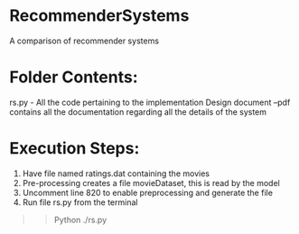 # RecommenderSystems
A comparison of recommender systems

# Folder Contents:
rs.py  - All the code pertaining to the implementation
Design document –pdf contains all the documentation regarding all the details of the system

# Execution Steps:
1.	Have file named ratings.dat containing the movies
2.	Pre-processing creates a file movieDataset, this is read by the model
3.	Uncomment line 820 to enable preprocessing and generate the file
4.	Run file rs.py from the terminal
>> Python ./rs.py

